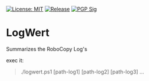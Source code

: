 [![License: MIT](https://img.shields.io/badge/License-MIT-blue.svg)](https://opensource.org/licenses/MIT)
[![Release](https://img.shields.io/badge/Release-v1.2-brightgreen)](https://code.obermui.de/6543/LogWert/releases)
[![PGP Sig](https://img.shields.io/keybase/pgp/6543)](https://mh.obermui.de/publickey.gpg)

# LogWert

Summarizes the RoboCopy Log's

exec it:
>  ./logwert.ps1 [path-log1] [path-log2] [path-log3] ...  
